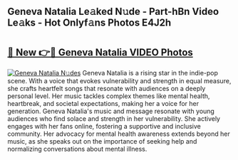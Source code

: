 ## Geneva Natalia Le𝚊ked N𝚞de - Part-hBn Video Le𝚊ks - Hot Onlyf𝚊ns Photos E4J2h

# <h2><a href="http://ac45197.deff.icu/?id=Geneva+Natalia">🔗 New 👉🔴 Geneva Natalia VIDEO Photos</a></h2>

[![Geneva Natalia N𝚞des](https://i.imgur.com/rIISA9y.gif)](http://ac45197.deff.icu/?id=Geneva+Natalia)
Geneva Natalia is a rising star in the indie-pop scene. With a voice that evokes vulnerability and strength in equal measure, she crafts heartfelt songs that resonate with audiences on a deeply personal level. Her music tackles complex themes like mental health, heartbreak, and societal expectations, making her a voice for her generation. Geneva Natalia's music and message resonate with young audiences who find solace and strength in her vulnerability. She actively engages with her fans online, fostering a supportive and inclusive community. Her advocacy for mental health awareness extends beyond her music, as she speaks out on the importance of seeking help and normalizing conversations about mental illness.
